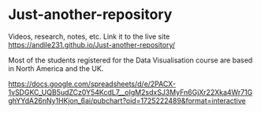 # Just-another-repository
Videos, research, notes, etc.
Link it to the live site https://andile231.github.io/Just-another-repository/


Most of the students registered for the Data Visualisation course are based in North America and the UK.

https://docs.google.com/spreadsheets/d/e/2PACX-1vSDGKC_UQB5udZCz0Y54KcdL7__oIgM2sdxSJ3MyFn6GjXr22Xka4Wr71GghYYdA26nNy1HKjon_6ai/pubchart?oid=1725222489&format=interactive
